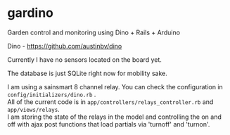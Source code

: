gardino
=======

Garden control and monitoring using Dino + Rails + Arduino

Dino - https://github.com/austinbv/dino

Currently I have no sensors located on the board yet.

The database is just SQLite right now for mobility sake.

I am using a sainsmart 8 channel relay.   You can check the configuration in `config/initializers/dino.rb` .  
All of the current code is in `app/controllers/relays_controller.rb` and `app/views/relays`.   
I am storing the state of the relays in the model and controlling the on and off with ajax post functions that 
load partials via 'turnoff' and 'turnon'.

